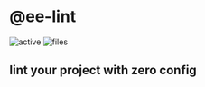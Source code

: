 # @ee-lint

![active](https://img.shields.io/github/commit-activity/w/edisonLzy/eslint-config) ![files](https://img.shields.io/github/directory-file-count/edisonLzy/eslint-config)


## lint your project with zero config
